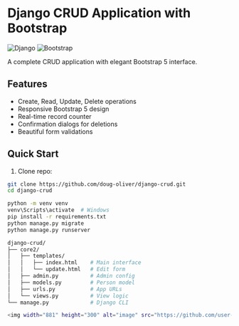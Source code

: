 # Django CRUD Application with Bootstrap

![Django](https://img.shields.io/badge/Django-092E20?style=for-the-badge&logo=django&logoColor=white)
![Bootstrap](https://img.shields.io/badge/Bootstrap-563D7C?style=for-the-badge&logo=bootstrap&logoColor=white)

A complete CRUD application with elegant Bootstrap 5 interface.

## Features
- Create, Read, Update, Delete operations
- Responsive Bootstrap 5 design
- Real-time record counter
- Confirmation dialogs for deletions
- Beautiful form validations

## Quick Start

1. Clone repo:
```bash
git clone https://github.com/doug-oliver/django-crud.git
cd django-crud

python -m venv venv
venv\Scripts\activate  # Windows
pip install -r requirements.txt
python manage.py migrate
python manage.py runserver

django-crud/
├── core2/
│   ├── templates/
│   │   ├── index.html    # Main interface
│   │   └── update.html   # Edit form
│   ├── admin.py          # Admin config
│   ├── models.py         # Person model
│   ├── urls.py           # App URLs
│   └── views.py          # View logic
└── manage.py             # Django CLI

<img width="881" height="300" alt="image" src="https://github.com/user-attachments/assets/71d133ca-5e9e-4484-9c0d-6568dbf07af1" />

